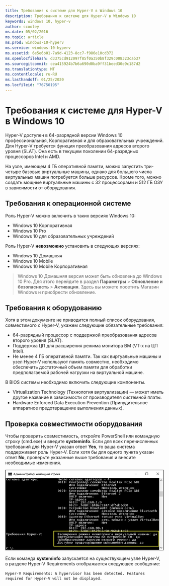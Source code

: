 ```yaml
---
title: Требования к системе для Hyper-V в Windows 10
description: Требования к системе для Hyper-V в Windows 10
keywords: windows 10, hyper-v
author: scooley
ms.date: 05/02/2016
ms.topic: article
ms.prod: windows-10-hyperv
ms.service: windows-10-hyperv
ms.assetid: 6e5e6b01-7a9d-4123-8cc7-f986e10cd372
ms.openlocfilehash: d3375cd912097f85f0a350b8f329c008323cab37
ms.sourcegitcommit: cea415924b7b6a690d0ba9ff31beed30e9c187d2
ms.translationtype: MT
ms.contentlocale: ru-RU
ms.lasthandoff: 01/25/2020
ms.locfileid: "76750195"
---
```

# <a name="windows-10-hyper-v-system-requirements"></a>Требования к системе для Hyper-V в Windows 10

Hyper-V доступен в 64-разрядной версии Windows 10 профессиональная, Корпоративная и для образовательных учреждений. Для Hyper-V требуется функция преобразования адресов второго уровня (SLAT). Она есть в текущем поколении 64-разрядных процессоров Intel и AMD.

На узле, имеющем 4 ГБ оперативной памяти, можно запустить три-четыре базовые виртуальные машины, однако для большего числа виртуальных машин потребуется больше ресурсов. Кроме того, можно создать мощные виртуальные машины с 32 процессорами и 512 ГБ ОЗУ в зависимости от оборудования.

## <a name="operating-system-requirements"></a>Требования к операционной системе

Роль Hyper-V можно включить в таких версиях Windows 10:

- Windows 10 Корпоративная
- Windows 10 Pro
- Windows 10 для образовательных учреждений

Роль Hyper-V **невозможно** установить в следующих версиях:

- Windows 10 Домашняя
- Windows 10 Mobile
- Windows 10 Mobile Корпоративная

>Windows 10 Домашняя версия может быть обновлена до Windows 10 Pro. Для этого перейдите в раздел **Параметры** > **Обновление и безопасность** > **Активация**. Здесь вы можете посетить Магазин Windows и приобрести обновление.

## <a name="hardware-requirements"></a>Требования к оборудованию

Хотя в этом документе не приводится полный список оборудования, совместимого с Hyper-V, укажем следующие обязательные требования:

- 64-разрядный процессор с поддержкой преобразования адресов второго уровня (SLAT).
- Поддержка ЦП для расширения режима монитора ВМ (VT-x на ЦП Intel).
- Не менее 4 ГБ оперативной памяти. Так как виртуальные машины и узел Hyper-V используют память совместно, необходимо обеспечить достаточный объем памяти для обработки предполагаемой рабочей нагрузки на виртуальной машине.

В BIOS системы необходимо включить следующие компоненты.
- Virtualization Technology (Технология виртуализации) — может иметь другое название в зависимости от производителя системной платы.
- Hardware Enforced Data Execution Prevention (Принудительное аппаратное предотвращение выполнения данных).

## <a name="verify-hardware-compatibility"></a>Проверка совместимости оборудования

Чтобы проверить совместимость, откройте PowerShell или командную строку (cmd.exe) и введите **systeminfo**. Если для всех перечисленных требований для Hyper-V указан ответ **Yes**, то ваша система поддерживает роль Hyper-V. Если хотя бы для одного пункта указан ответ **No**, проверьте указанные выше требования и внесите необходимые изменения.

![](media/SystemInfo-upd.png)

Если команда **systeminfo** запускается на существующем узле Hyper-V, в разделе Hyper-V Requirements отображается следующее сообщение:

```
Hyper-V Requirements: A hypervisor has been detected. Features required for Hyper-V will not be displayed.
```
